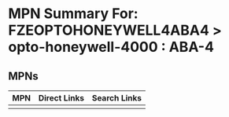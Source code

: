 



# MPN Summary For: FZEOPTOHONEYWELL4ABA4 > opto-honeywell-4000 : ABA-4

## MPNs
  

|MPN|Direct Links|Search Links|
| :--- | :--- | :--- |
||||

